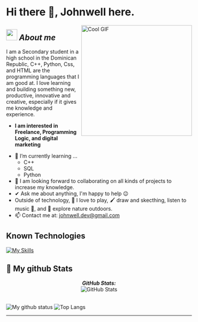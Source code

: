 # Hi there 👋, Johnwell here. 

<img align="right" width="300px" alt="Cool GIF" src="https://media3.giphy.com/media/v1.Y2lkPTc5MGI3NjExdDYyemx2NWhoeDlrb2FuNWdwcGw4bmlnZ3RxemdrYmswY2szc3pwaCZlcD12MV9pbnRlcm5hbF9naWZfYnlfaWQmY3Q9Zw/zgduo4kWRRDVK/giphy.gif" />


## <img src="https://media.giphy.com/media/ObNTw8Uzwy6KQ/giphy.gif" width="30px">&nbsp;***About me***

I am a Secondary student in a high school in the Dominican Republic, C++, Python, Css, and HTML are the programming languages that I am good at. I love learning and building something new, productive, innovative and creative, especially if it gives me knowledge and experience.
* **I am interested in Freelance, Programming Logic, and digital marketing**
- 🌱 I’m currently learning ...
  - C++
  - SQL
  - Python
- 👯 I am looking forward to collaborating on all kinds of projects to increase my knowledge.
- ✔ Ask me about anything, I'm happy to help 😉<br>
- Outside of technology, 📖 I love to play, 🖌️ draw and skecthing, listen to music 🎵, and 🌴 explore nature outdoors.
- 📫 Contact me at: <a href="johnwell.dev@gmail.com">johnwell.dev@gmail.com</a>
## Known Technologies  
[![My Skills](https://skillicons.dev/icons?i=js,html,css,cpp,py)](https://skillicons.dev)

<h2>👀 My github Stats</h2>

<div>
<!--   <p align="center">
    <b><em>Now listening to:</em></b> <br/>
    <img src="https://spotify-github-profile.vercel.app/api/view?uid=Johnwell-dev&cover_image=true&theme=novatorem" alt="Now Listenting to" />
  </p> -->
  
  <p align="center">
  <b><em>GitHub Stats:</em></b> <br/>
    <img src="https://github-readme-streak-stats.herokuapp.com/?user=Johnwell-dev" alt="GitHub Stats" /> <br/><br/>
  
</div>

![My github status](https://github-readme-stats.vercel.app/api?username=Johnwell-dev&show_icons=true&include_all_commits=true)
![Top Langs](https://github-readme-stats.vercel.app/api/top-langs/?username=Johnwell-dev&layout=compact)

---------------------------------------------------------------------------------------------------------------------
